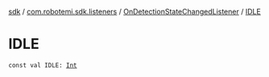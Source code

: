 [sdk](../../index.md) / [com.robotemi.sdk.listeners](../index.md) / [OnDetectionStateChangedListener](index.md) / [IDLE](./-i-d-l-e.md)

# IDLE

`const val IDLE: `[`Int`](https://kotlinlang.org/api/latest/jvm/stdlib/kotlin/-int/index.html)
